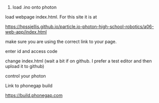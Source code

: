 
1. load .ino onto photon


load webpage index.html. For this site it is at 

https://hpssjellis.github.io/particle.io-photon-high-school-robotics/a06-web-app/index.html

make sure you are using the correct link to your page.


enter id and access code


change index.html (wait a bit if on github. I prefer a test editor and then upload it to github)


control your photon




















Link to phonegap build


https://build.phonegap.com


